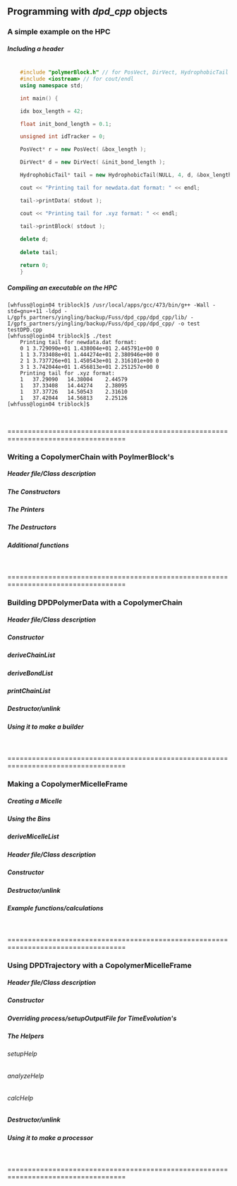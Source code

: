 ## Programming with _dpd_cpp_ objects

### A simple example on the HPC

##### Including a header
```C++
	
	#include "polymerBlock.h" // for PosVect, DirVect, HydrophobicTail
	#include <iostream> // for cout/endl
	using namespace std;

	int main() {

    idx box_length = 42;

    float init_bond_length = 0.1;

    unsigned int idTracker = 0;

    PosVect* r = new PosVect( &box_length );

    DirVect* d = new DirVect( &init_bond_length );

    HydrophobicTail* tail = new HydrophobicTail(NULL, 4, d, &box_length, r, &idTracker, 0);

    cout << "Printing tail for newdata.dat format: " << endl;

    tail->printData( stdout );

    cout << "Printing tail for .xyz format: " << endl;

    tail->printBlock( stdout );
	
    delete d;
  
    delete tail;

    return 0;
	}

```
##### Compiling an executable on the HPC

	[whfuss@login04 triblock]$ /usr/local/apps/gcc/473/bin/g++ -Wall -std=gnu++11 -ldpd -L/gpfs_partners/yingling/backup/Fuss/dpd_cpp/dpd_cpp/lib/ -I/gpfs_partners/yingling/backup/Fuss/dpd_cpp/dpd_cpp/ -o test testDPD.cpp
	[whfuss@login04 triblock]$ ./test
		Printing tail for newdata.dat format: 
		0 1 3.729090e+01 1.438004e+01 2.445791e+00 0
		1 1 3.733408e+01 1.444274e+01 2.380946e+00 0
		2 1 3.737726e+01 1.450543e+01 2.316101e+00 0
		3 1 3.742044e+01 1.456813e+01 2.251257e+00 0
		Printing tail for .xyz format: 
		1   37.29090   14.38004    2.44579
		1   37.33408   14.44274    2.38095
		1   37.37726   14.50543    2.31610
		1   37.42044   14.56813    2.25126
	[whfuss@login04 triblock]$

<br>

===================================================================================
### Writing a CopolymerChain with PoylmerBlock's

##### Header file/Class description

##### The Constructors

##### The Printers

##### The Destructors

##### Additional functions
<br>

===================================================================================
### Building DPDPolymerData with a CopolymerChain

##### Header file/Class description

##### Constructor

##### deriveChainList

##### deriveBondList

##### printChainList

##### Destructor/unlink

##### Using it to make a builder
<br>

===================================================================================
### Making a CopolymerMicelleFrame

##### Creating a Micelle

##### Using the Bins

##### deriveMicelleList

##### Header file/Class description

##### Constructor

##### Destructor/unlink

##### Example functions/calculations
<br>

===================================================================================
### Using DPDTrajectory with a CopolymerMicelleFrame

##### Header file/Class description

##### Constructor

##### Overriding process/setupOutputFile for TimeEvolution's

##### The Helpers

###### setupHelp

###### analyzeHelp

###### calcHelp

##### Destructor/unlink

##### Using it to make a processor
<br>

===================================================================================

